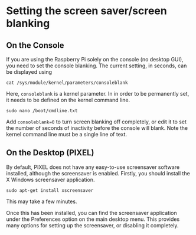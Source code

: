 # Setting the screen saver/screen blanking

## On the Console

If you are using the Raspberry Pi solely on the console (no desktop GUI), you need to set the console blanking. The current setting, in seconds, can be displayed using
```
cat /sys/module/kernel/parameters/consoleblank
```

Here, `consoleblank` is a kernel parameter. In in order to be permanently set, it needs to be defined on the kernel command line.

```
sudo nano /boot/cmdline.txt
```

Add `consoleblank=0` to turn screen blanking off completely, or edit it to set the number of seconds of inactivity before the console will blank. Note the kernel command line must be a single line of text.

## On the Desktop (PIXEL)

By default, PIXEL does not have any easy-to-use screensaver software installed, although the screensaver is enabled. Firstly, you should install the X Windows screensaver application.

```
sudo apt-get install xscreensaver
```

This may take a few minutes.

Once this has been installed, you can find the screensaver application under the Preferences option on the main desktop menu. This provides many options for setting up the screensaver, or disabling it completely.
